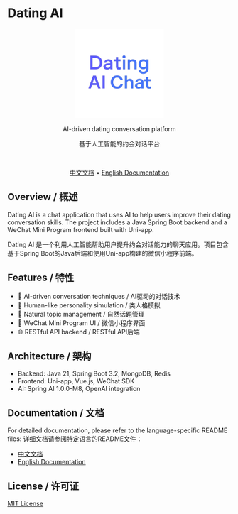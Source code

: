 # Dating AI

<div align="center">
  <img src="static/images/logo.png" alt="Dating AI Logo" width="200" height="auto">
  <br>
  <p>AI-driven dating conversation platform</p>
  <p>基于人工智能的约会对话平台</p>
  <br>
  <p>
    <a href="README_CN.md">中文文档</a> •
    <a href="README_EN.md">English Documentation</a>
  </p>
</div>

## Overview / 概述

Dating AI is a chat application that uses AI to help users improve their dating conversation skills. The project includes a Java Spring Boot backend and a WeChat Mini Program frontend built with Uni-app.

Dating AI 是一个利用人工智能帮助用户提升约会对话能力的聊天应用。项目包含基于Spring Boot的Java后端和使用Uni-app构建的微信小程序前端。

## Features / 特性

- 🧠 AI-driven conversation techniques / AI驱动的对话技术
- 🎯 Human-like personality simulation / 类人格模拟
- 🔄 Natural topic management / 自然话题管理
- 📱 WeChat Mini Program UI / 微信小程序界面
- 🌐 RESTful API backend / RESTful API后端

## Architecture / 架构

- Backend: Java 21, Spring Boot 3.2, MongoDB, Redis
- Frontend: Uni-app, Vue.js, WeChat SDK
- AI: Spring AI 1.0.0-M8, OpenAI integration

## Documentation / 文档

For detailed documentation, please refer to the language-specific README files:
详细文档请参阅特定语言的README文件：

- [中文文档](README_CN.md)
- [English Documentation](README_EN.md)

## License / 许可证

[MIT License](LICENSE) 